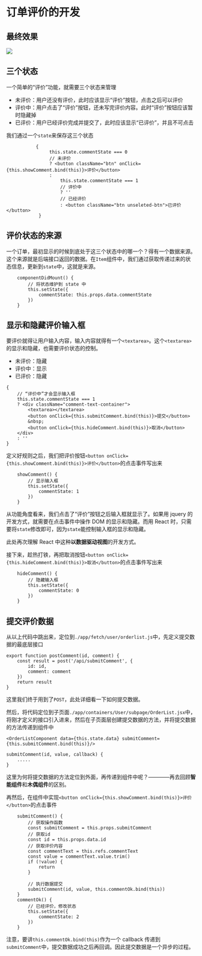 # 订单评价的开发


## 最终效果

![](http://images2015.cnblogs.com/blog/138012/201701/138012-20170126173741831-976304841.png)

## 三个状态

一个简单的“评价”功能，就需要三个状态来管理

- 未评价：用户还没有评价，此时应该显示“评价”按钮，点击之后可以评价
- 评价中：用户点击了“评价”按钮，还未写完评价内容。此时“评价”按钮应该暂时隐藏掉
- 已评价：用户已经评价完成并提交了，此时应该显示“已评价”，并且不可点击

我们通过一个`state`来保存这三个状态

```
           {
                this.state.commentState === 0
                // 未评价
                ? <button className="btn" onClick={this.showComment.bind(this)}>评价</button>
                :
                    this.state.commentState === 1
                    // 评价中
                    ? ''
                    // 已经评价
                    : <button className="btn unseleted-btn">已评价</button>
            }
```

## 评价状态的来源

一个订单，最初显示的时候到底处于这三个状态中的哪一个？得有一个数据来源。这个来源就是后端接口返回的数据。在`Item`组件中，我们通过获取传递过来的状态信息，更新到`state`中，这就是来源。

```
    componentDidMount() {
        // 将状态维护到 state 中
        this.setState({
            commentState: this.props.data.commentState
        })
    }
```

## 显示和隐藏评价输入框

要评价就得让用户输入内容，输入内容就得有一个`<textarea>`。这个`<textarea>`的显示和隐藏，也需要评价状态的控制。

- 未评价：隐藏
- 评价中：显示
- 已评价：隐藏

```
{
    // “评价中”才会显示输入框
    this.state.commentState === 1
    ? <div className="comment-text-container">
        <textarea></textarea>
        <button onClick={this.submitComment.bind(this)}>提交</button>
        &nbsp;
        <button onClick={this.hideComment.bind(this)}>取消</button>
    </div>
    : ''
}
```

定义好规则之后，我们把评价按钮`<button onClick={this.showComment.bind(this)}>评价</button>`的点击事件写出来

```
    showComment() {
        // 显示输入框
        this.setState({
            commentState: 1
        })
    }
```

从功能角度看来，我们点击了“评价”按钮之后输入框就显示了。如果用 jquery 的开发方式，就需要在点击事件中操作 DOM 的显示和隐藏。而用 React 时，只需要将`state`修改即可，因为`state`能控制输入框的显示和隐藏。

此处再次理解 React 中这种**以数据驱动视图**的开发方式。

接下来，趁热打铁，再把取消按钮`<button onClick={this.hideComment.bind(this)}>取消</button>`的点击事件写出来

```
    hideComment() {
        // 隐藏输入框
        this.setState({
            commentState: 0
        })
    }
```

## 提交评价数据

从以上代码中跳出来，定位到`./app/fetch/user/orderlist.js`中，先定义提交数据的最底层接口

```
export function postComment(id, comment) {
    const result = post('/api/submitComment', {
        id: id,
        comment: comment
    })
    return result
}
```

这里我们终于用到了`POST`，此处详细看一下如何提交数据。

然后，将代码定位到子页面`./app/containers/User/subpage/OrderList.jsx`中，将刚才定义的接口引入进来，然后在子页面层创建提交数据的方法，并将提交数据的方法传递到组件中


```
<OrderListComponent data={this.state.data} submitComment={this.submitComment.bind(this)}/>

submitComment(id, value, callback) {
    .....
}
```

这里为何将提交数据的方法定位到外面，再传递到组件中呢？————再去回顾**智能组件**和**木偶组件**的区别。

再然后，在组件中实现`<button onClick={this.showComment.bind(this)}>评价</button>`的点击事件

```
    submitComment() {
        // 获取操作函数
        const submitComment = this.props.submitComment
        // 获取id
        const id = this.props.data.id
        // 获取评价内容
        const commentText = this.refs.commentText
        const value = commentText.value.trim()
        if (!value) {
            return
        }

        // 执行数据提交
        submitComment(id, value, this.commentOk.bind(this))
    }
    commentOk() {
        // 已经评价，修改状态
        this.setState({
            commentState: 2
        })
    }
```

注意，要讲`this.commentOk.bind(this)`作为一个 callback 传递到 `submitComment`中，提交数据成功之后再回调。因此提交数据是一个异步的过程。

